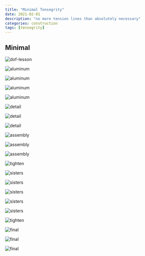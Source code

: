 ```yaml
---
title: "Minimal Tensegrity"
date: 2021-02-01
description: "no more tension lines than absolutely necessary"
categories: construction
tags: [tensegrity]
---
```


## Minimal

![dof-lesson][dof-lesson]

![aluminum][aluminum-1]

![aluminum][aluminum-2]

![aluminum][aluminum-3]

![aluminum][aluminum-4]

![detail][detail-1]

![detail][detail-2]

![detail][detail-3]



![assembly][assembly-1]

![assembly][assembly-3]

![assembly][assembly-4]

![tighten][tighten]

![sisters][sisters-1]

![sisters][sisters-2]

![sisters][sisters-3]

![sisters][sisters-4]

![sisters][sisters-5]

![tighten][tighten]

![final][final-1]

![final][final-2]

![final][final-3]




[aluminum-1]: /images/2021-02/min-aluminum-1.jpg
[aluminum-2]: /images/2021-02/min-aluminum-2.jpg
[aluminum-3]: /images/2021-02/min-aluminum-3.jpg
[aluminum-4]: /images/2021-02/min-aluminum-4.jpg
[assembly-1]: /images/2021-02/min-assembly-1.jpg
[assembly-2]: /images/2021-02/min-assembly-2.jpg
[assembly-3]: /images/2021-02/min-assembly-3.jpg
[assembly-4]: /images/2021-02/min-assembly-4.jpg
[detail-1]: /images/2021-02/min-detail-1.jpg
[detail-2]: /images/2021-02/min-detail-2.jpg
[detail-3]: /images/2021-02/min-detail-3.jpg
[dof-lesson]: /images/2021-02/min-dof-lesson.jpg
[sisters-1]: /images/2021-02/min-sisters-1.jpg
[sisters-2]: /images/2021-02/min-sisters-2.jpg
[sisters-3]: /images/2021-02/min-sisters-3.jpg
[sisters-4]: /images/2021-02/min-sisters-4.jpg
[sisters-5]: /images/2021-02/min-sisters-5.jpg
[tighten]: /images/2021-02/min-tighten.jpg
[final-1]: /images/2021-02/min-final-1.jpg
[final-2]: /images/2021-02/min-final-2.jpg
[final-3]: /images/2021-02/min-final-3.jpg
